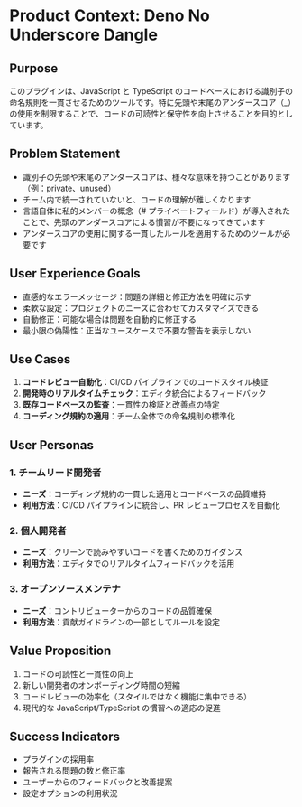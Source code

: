 # Product Context: Deno No Underscore Dangle

## Purpose

このプラグインは、JavaScript と TypeScript のコードベースにおける識別子の命名規則を一貫させるためのツールです。特に先頭や末尾のアンダースコア（\_）の使用を制限することで、コードの可読性と保守性を向上させることを目的としています。

## Problem Statement

- 識別子の先頭や末尾のアンダースコアは、様々な意味を持つことがあります（例：private、unused）
- チーム内で統一されていないと、コードの理解が難しくなります
- 言語自体に私的メンバーの概念（# プライベートフィールド）が導入されたことで、先頭のアンダースコアによる慣習が不要になってきています
- アンダースコアの使用に関する一貫したルールを適用するためのツールが必要です

## User Experience Goals

- 直感的なエラーメッセージ：問題の詳細と修正方法を明確に示す
- 柔軟な設定：プロジェクトのニーズに合わせてカスタマイズできる
- 自動修正：可能な場合は問題を自動的に修正する
- 最小限の偽陽性：正当なユースケースで不要な警告を表示しない

## Use Cases

1. **コードレビュー自動化**：CI/CD パイプラインでのコードスタイル検証
2. **開発時のリアルタイムチェック**：エディタ統合によるフィードバック
3. **既存コードベースの監査**：一貫性の検証と改善点の特定
4. **コーディング規約の適用**：チーム全体での命名規則の標準化

## User Personas

### 1. チームリード開発者

- **ニーズ**：コーディング規約の一貫した適用とコードベースの品質維持
- **利用方法**：CI/CD パイプラインに統合し、PR レビュープロセスを自動化

### 2. 個人開発者

- **ニーズ**：クリーンで読みやすいコードを書くためのガイダンス
- **利用方法**：エディタでのリアルタイムフィードバックを活用

### 3. オープンソースメンテナ

- **ニーズ**：コントリビューターからのコードの品質確保
- **利用方法**：貢献ガイドラインの一部としてルールを設定

## Value Proposition

1. コードの可読性と一貫性の向上
2. 新しい開発者のオンボーディング時間の短縮
3. コードレビューの効率化（スタイルではなく機能に集中できる）
4. 現代的な JavaScript/TypeScript の慣習への適応の促進

## Success Indicators

- プラグインの採用率
- 報告される問題の数と修正率
- ユーザーからのフィードバックと改善提案
- 設定オプションの利用状況
